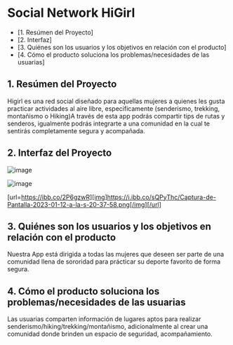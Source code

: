 # Social Network HiGirl

* [1. Resúmen del Proyecto]
* [2. Interfaz]
* [3. Quiénes son los usuarios y los objetivos en relación con el producto]
* [4. Cómo el producto soluciona los problemas/necesidades de las usuarias] 

## 1. Resúmen del Proyecto

Higirl es una red social diseñado para aquellas mujeres a quienes les gusta practicar actividades al aire libre, especificamente (senderismo, trekking, montañismo o Hiking)A través de esta app podrás compartir tips de rutas y senderos, igualmente podrás integrarte a una comunidad en la cual te sentirás completamente segura y acompañada.

## 2. Interfaz del Proyecto
![image](https://user-images.githubusercontent.com/113813482/211973101-0261775b-4c55-4b96-a6cc-b13f1120deab.png)



![image](https://user-images.githubusercontent.com/113813482/211973312-a9c54ba6-40f8-4696-9a8e-6f7ca1f49be9.png)


[url=https://ibb.co/2P6gzwR][img]https://i.ibb.co/sQPyThc/Captura-de-Pantalla-2023-01-12-a-la-s-20-37-58.png[/img][/url]

## 3. Quiénes son los usuarios y los objetivos en relación con el producto
Nuestra App está dirigida a todas las mujeres que deseen ser parte de una comunidad llena de sororidad para prácticar su deporte favorito de forma segura.

## 4. Cómo el producto soluciona los problemas/necesidades de las usuarias
Las usuarias comparten información de lugares aptos para realizar senderismo/hiking/trekking/montañismo, adicionalmente al crear una comunidad donde brinden un espacio de seguridad, acompañamiento. 

